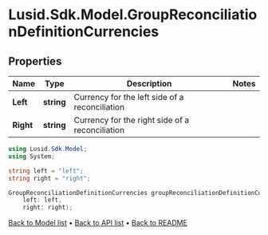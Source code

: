 # Lusid.Sdk.Model.GroupReconciliationDefinitionCurrencies

## Properties

Name | Type | Description | Notes
------------ | ------------- | ------------- | -------------
**Left** | **string** | Currency for the left side of a reconciliation | 
**Right** | **string** | Currency for the right side of a reconciliation | 

```csharp
using Lusid.Sdk.Model;
using System;

string left = "left";
string right = "right";

GroupReconciliationDefinitionCurrencies groupReconciliationDefinitionCurrenciesInstance = new GroupReconciliationDefinitionCurrencies(
    left: left,
    right: right);
```

[Back to Model list](../README.md#documentation-for-models) &#8226; [Back to API list](../README.md#documentation-for-api-endpoints) &#8226; [Back to README](../README.md)
